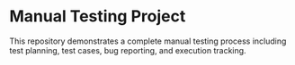 # Manual Testing Project

This repository demonstrates a complete manual testing process including test planning, test cases, bug reporting, and execution tracking.